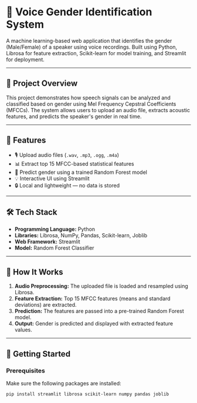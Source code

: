 # 🎤 Voice Gender Identification System

A machine learning-based web application that identifies the gender (Male/Female) of a speaker using voice recordings. Built using Python, Librosa for feature extraction, Scikit-learn for model training, and Streamlit for deployment.

---

## 📌 Project Overview

This project demonstrates how speech signals can be analyzed and classified based on gender using Mel Frequency Cepstral Coefficients (MFCCs). The system allows users to upload an audio file, extracts acoustic features, and predicts the speaker's gender in real time.

---

## 🧠 Features

- 🎙️ Upload audio files (`.wav`, `.mp3`, `.ogg`, `.m4a`)
- 📊 Extract top 15 MFCC-based statistical features
- 🤖 Predict gender using a trained Random Forest model
- 💡 Interactive UI using Streamlit
- 🔒 Local and lightweight — no data is stored

---

## 🛠️ Tech Stack

- **Programming Language:** Python  
- **Libraries:** Librosa, NumPy, Pandas, Scikit-learn, Joblib  
- **Web Framework:** Streamlit  
- **Model:** Random Forest Classifier

---

## 🧪 How It Works

1. **Audio Preprocessing:** The uploaded file is loaded and resampled using Librosa.
2. **Feature Extraction:** Top 15 MFCC features (means and standard deviations) are extracted.
3. **Prediction:** The features are passed into a pre-trained Random Forest model.
4. **Output:** Gender is predicted and displayed with extracted feature values.

---

## 🚀 Getting Started

### Prerequisites

Make sure the following packages are installed:
```bash
pip install streamlit librosa scikit-learn numpy pandas joblib
